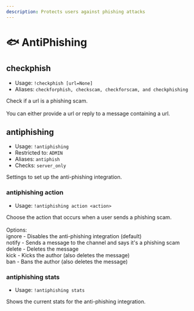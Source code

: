 ```yaml
---
description: Protects users against phishing attacks
---
```


# 🐟 AntiPhishing

## checkphish

* Usage: `!checkphish [url=None]`
* Aliases: `checkforphish, checkscam, checkforscam, and checkphishing`

Check if a url is a phishing scam.\
\
You can either provide a url or reply to a message containing a url.

## antiphishing

* Usage: `!antiphishing`
* Restricted to: `ADMIN`
* Aliases: `antiphish`
* Checks: `server_only`

Settings to set up the anti-phishing integration.

### antiphishing action

* Usage: `!antiphishing action <action>`

Choose the action that occurs when a user sends a phishing scam.\
\
Options:\
ignore - Disables the anti-phishing integration (default)\
notify - Sends a message to the channel and says it's a phishing scam\
delete - Deletes the message\
kick - Kicks the author (also deletes the message)\
ban - Bans the author (also deletes the message)

### antiphishing stats

* Usage: `!antiphishing stats`

Shows the current stats for the anti-phishing integration.
